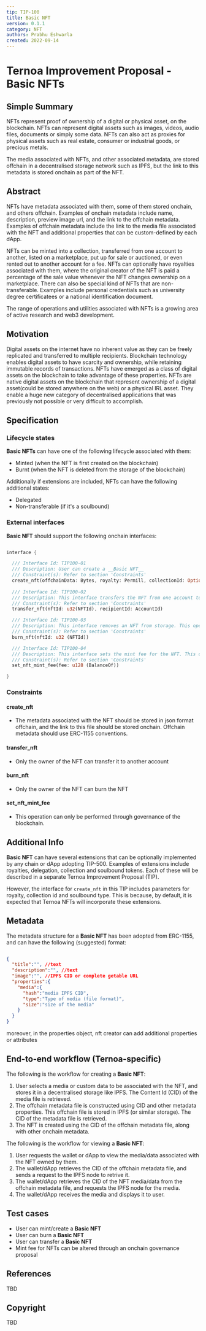 ```yaml
---
tip: TIP-100
title: Basic NFT
version: 0.1.1
category: NFT
authors: Prabhu Eshwarla
created: 2022-09-14
---
```


# Ternoa Improvement Proposal - __Basic NFTs__

## Simple Summary

NFTs represent proof of ownership of a digital or physical asset, on the blockchain. NFTs can represent digital assets such as images, videos, audio files, documents or simply some data. NFTs can also act as proxies for physical assets such as real estate, consumer or industrial goods, or precious metals.

The media associated with NFTs, and other associated metadata, are stored offchain in a decentralised storage network such as IPFS, but the link to this metadata is stored onchain as part of the NFT. 

## Abstract

NFTs have metadata associated with them, some of them stored onchain, and others offchain. Examples of onchain metadata include name, description, preview image url, and the link to the offchain metadata. Examples of offchain metadata include the link to the media file associated with the NFT and additional properties that can be custom-defined by each dApp.  

NFTs can be minted into a collection, transferred from one account to another, listed on a marketplace, put up for sale or auctioned, or even rented out to another account for a fee. NFTs can optionally have royalties associated with them, where the original creator of the NFT is paid a percentage of the sale value whenever the NFT changes ownership on a marketplace. There can also be special kind of NFTs that are non-transferable. Examples include personal credentials such as university degree certificatees or a national identification document.  

The range of operations and utilities associated with NFTs is a growing area of active research and web3 development. 

## Motivation

Digital assets on the internet have no inherent value as they can be freely replicated and transferred to multiple recipients. Blockchain technology enables digital assets to have scarcity and ownership, while retaining immutable records of transactions. NFTs have emerged as a class of digital assets on the blockchain to take advantage of these properties. NFTs are native digital assets on the blockchain that represent ownership of a digital asset(could be stored anywhere on the web) or a physical IRL asset. They enable a huge new category of decentralised applications that was previously not possible or very difficult to accomplish.

## Specification

### Lifecycle states

__Basic NFTs__ can have one of the following lifecycle associated with them:
* Minted (when the NFT is first created on the blockchain)
* Burnt (when the NFT is deleted from the storage of the blockchain)

Additionally if extensions are included, NFTs can have the following additional states:
* Delegated
* Non-transferable (if it's a soulbound)

### External interfaces

__Basic NFT__ should support the following onchain interfaces:

```rust

interface {

  /// Interface Id: TIP100-01
  /// Description: User can create a __Basic NFT__
  /// Constraint(s): Refer to section 'Constraints'
  create_nft(offchainData: Bytes, royalty: Permill, collectionId: Option<u32>, isSoulbound: bool);
  
  /// Interface Id: TIP100-02
  /// Description: This interface transfers the NFT from one account to another account.
  /// Constraint(s): Refer to section 'Constraints'
  transfer_nft(nftId: u32(NFTId), recipientId: AccountId)

  /// Interface Id: TIP100-03
  /// Description: This interface removes an NFT from storage. This operation is irreversible.
  /// Constraint(s): Refer to section 'Constraints'
  burn_nft(nftId: u32 (NFTId))

  /// Interface Id: TIP100-04
  /// Description: This interface sets the mint fee for the NFT. This can only be changed through governance.
  /// Constraint(s): Refer to section 'Constraints'
  set_nft_mint_fee(fee: u128 (BalanceOf))

}

```

### Constraints

#### create_nft
- The metadata associated with the NFT should be stored in json format offchain, and the link to this file should be stored onchain. Offchain metadata should use ERC-1155 conventions.

#### transfer_nft
- Only the owner of the NFT can transfer it to another account

#### burn_nft
- Only the owner of the NFT can burn the NFT

#### set_nft_mint_fee
- This operation can only be performed through governance of the blockchain.

## Additional Info

__Basic NFT__ can have several extensions that can be optionally implemented by any chain or dApp adopting TIP-500. Examples of extensions include royalties, delegation, collection and soulbound tokens. Each of these will be described in a separate Ternoa Improvement Proposal (TIP). 

However, the interface for ```create_nft``` in this TIP includes parameters for royalty, collection id and soulbound type. This is because, by default, it is expected that Ternoa NFTs will incorporate these extensions.

## Metadata

The metadata structure for a __Basic NFT__ has been adopted from ERC-1155, and can have the following (suggested) format:

```json

{
  "title":"", //text
  "description":"", //text
  "image":"", //IPFS CID or complete getable URL
  "properties":{
    "media":{
      "hash":"media IPFS CID",
      "type":"Type of media (file format)",
      "size":"size of the media"
    }
  }
}

```
moreover, in the properties object, nft creator can add additional properties or attributes

## End-to-end workflow (Ternoa-specific)

The following is the workflow for creating a __Basic NFT__:
1. User selects a media or custom data to be associated with the NFT, and stores it in a decentralised storage like IPFS. The Content Id (CID) of the media file is retrieved.
2. The offchain metadata file is constructed using CID and other metadata properties. This offchain file is stored in IPFS (or similar storage). The CID of the metadata file is retrieved.
3. The NFT is created using the CID of the offchain metadata file, along with other onchain metadata.

The following is the workflow for viewing a __Basic NFT__:
1. User requests the wallet or dApp to view the media/data associated with the NFT owned by them.
2. The wallet/dApp retrieves the CID of the offchain metadata file, and sends a request to the IPFS node to retrive it.
3. The wallet/dApp retrieves the CID of the NFT media/data from the offchain metadata file, and requests the IPFS node for the media.
4. The wallet/dApp receives the media and displays it to user. 

## Test cases

* User can mint/create a __Basic NFT__ 
* User can burn a __Basic NFT__ 
* User can transfer a __Basic NFT__
* Mint fee for NFTs can be altered through an onchain governance proposal
 
## References
TBD

## Copyright
TBD
